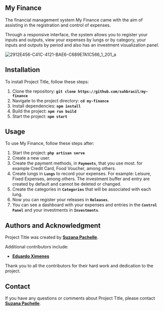 
## **My Finance**

The financial management system My Finance came with the aim of assisting in the registration and control of expenses.

Through a responsive interface, the system allows you to register your inputs and outputs, view your expenses by lungs or by category, your inputs and outputs by period and also has an investment visualization panel.

![2912E456-C41C-4121-BAE6-C689E7A1C566_1_201_a](https://github.com/user-attachments/assets/a9688f3a-7846-41c3-b362-091b8e72ec69)


## **Installation**

To install Project Title, follow these steps:

1. Clone the repository: **`git clone https://github.com/suhbrasil/my-finance`**
2. Navigate to the project directory: **`cd my-finance`**
3. Install dependencies: **`npm install`**
4. Build the project: **`npm run build`**
5. Start the project: **`npm start`**

## **Usage**

To use My Finance, follow these steps after:

1. Start the project: **`php artisan serve`**
2. Create a new user.
3. Create the payment methods, in **`Payments`**, that you use most. for example Credit Card, Food Voucher, among others.
4. Create lungs in **`Lungs`** to record your expenses. For example: Leisure, Fixed Expenses, among others. The investment buffer and entry are created by default and cannot be deleted or changed.
5. Create the categories in **`Categories`** that will be associated with each lung.
6. Now you can register your releases in **`Releases`**.
7. You can see a dashboard with your expenses and entries in the **`Control Panel`** and your investments in **`Investments`**.

## **Authors and Acknowledgment**

Project Title was created by **[Suzana Pachelle](https://github.com/suhbrasil)**.

Additional contributors include:

- **[Eduardo Ximenes](https://github.com/eduardoximenes)**

Thank you to all the contributors for their hard work and dedication to the project.

## **Contact**

If you have any questions or comments about Project Title, please contact **[Suzana Pachelle](mailto:suzi.pachelle@gmail.com)**.

